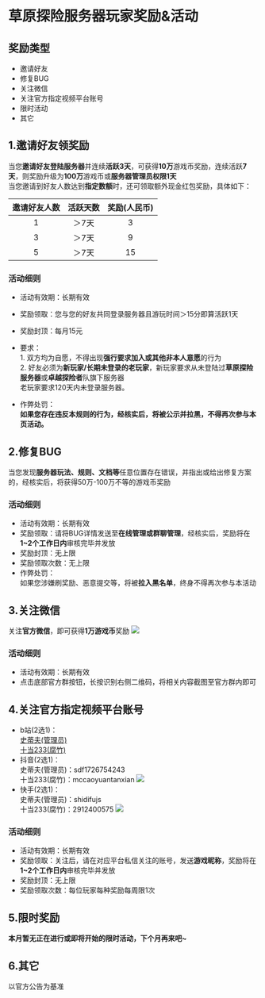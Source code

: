 # 草原探险服务器玩家奖励&活动

## 奖励类型
- 邀请好友
- 修复BUG
- 关注微信
- 关注官方指定视频平台账号
- 限时活动
- 其它
  
## 1.邀请好友领奖励
当您**邀请好友登陆服务器**并连续**活跃3天**，可获得**10万**游戏币奖励，连续活跃**7天**，则奖励升级为**100万**游戏币或**服务器管理员权限1天**<br>当您邀请到好友人数达到**指定数额**时，还可领取额外现金红包奖励，具体如下：

| 邀请好友人数 | 活跃天数 | 奖励(人民币) |
| :---: | :---: | :---: |
| 1 | ＞7天 | 3 |
| 3 | ＞7天 | 9 |
| 5 | ＞7天 | 15 |

### 活动细则
- 活动有效期：长期有效
- 奖励领取：您与您的好友共同登录服务器且游玩时间＞15分即算活跃1天
- 奖励封顶：每月15元
- 要求：<br>1. 双方均为自愿，不得出现**强行要求加入或其他非本人意愿**的行为<br>2. 好友必须为**新玩家/长期未登录的老玩家**，新玩家要求从未登陆过**草原探险服务器**或**卓越探险者**队旗下服务器<br>老玩家要求120天内未登录服务器。<br>

- 作弊处罚：<br>**如果您存在违反本规则的行为，经核实后，将被公示并拉黑，不得再次参与本页活动。**


## 2.修复BUG
当您发现**服务器玩法、规则、文档等**任意位置存在错误，并指出或给出修复方案的，经核实后，将获得50万-100万不等的游戏币奖励
### 活动细则
- 活动有效期：长期有效
- 奖励领取：请将BUG详情发送至**在线管理或群聊管理**，经核实后，奖励将在**1~2个工作日内**审核完毕并发放
- 奖励封顶：无上限
- 奖励领取次数：无上限
- 作弊处罚：<br>如果您涉嫌刷奖励、恶意提交等，将被**拉入黑名单**，终身不得再次参与本活动

## 3.关注微信
关注**官方微信**，即可获得**1万游戏币**奖励
![](https://img.yunr.us.kg/api/cfile/AgACAgUAAyEGAASPllS8AANKZ1ka2KwZKuyxkwNrbiLnOy3yHqUAAgHEMRulD8hWXoYLCEMm5pEBAAMCAAN3AAM2BA)

### 活动细则
- 活动有效期：长期有效
- 点击底部官方群按钮，长按识别右侧二维码，将相关内容截图至官方群内即可

## 4.关注官方指定视频平台账号
- b站(2选1)：<br>[史蒂夫(管理员)](https://space.bilibili.com/443788688?spm_id_from=333.1007.0.0) <br> [十当233(腐竹)](https://space.bilibili.com/603661561/?spm_id_from=333.999.0.0)
- 抖音(2选1)：<br>史蒂夫(管理员)：sdf1726754243<br>十当233(腐竹)：mccaoyuantanxian
![](https://img.yunr.us.kg/api/cfile/AgACAgUAAyEGAASPllS8AANMZ1kpv6ZTwg-OEL0GfYamJIHcCgYAAjHEMRulD8hWJMd_KaU76R0BAAMCAAN3AAM2BA)
- 快手(2选1)：<br>史蒂夫(管理员)：shidifujs<br>十当233(腐竹)：2912400575
![](https://img.yunr.us.kg/api/cfile/AgACAgUAAyEGAASPllS8AANLZ1kpuMQBSy3o0KpUynTKkU_SBJUAAjDEMRulD8hWyGdMIptss0QBAAMCAAN3AAM2BA)

### 活动细则
- 活动有效期：长期有效
- 奖励领取：关注后，请在对应平台私信关注的账号，发送**游戏昵称**，奖励将在**1~2个工作日内**审核完毕并发放
- 奖励封顶：无上限
- 奖励领取次数：每位玩家每种奖励每周限1次

## 5.限时奖励
**本月暂无正在进行或即将开始的限时活动，下个月再来吧~**

## 6.其它
以官方公告为基准
